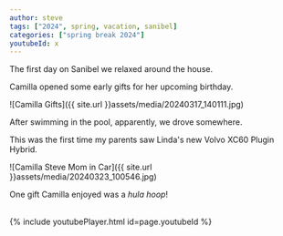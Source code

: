```yaml
---
author: steve
tags: ["2024", spring, vacation, sanibel]
categories: ["spring break 2024"]
youtubeId: x
---
```

The first day on Sanibel we relaxed around the house.  

Camilla opened some early gifts for her upcoming birthday.  

![Camilla Gifts]({{ site.url }}assets/media/20240317_140111.jpg)  

After swimming in the pool, apparently, we drove somewhere. 

This was the first time my parents saw Linda's new Volvo XC60 Plugin Hybrid.

![Camilla Steve Mom in Car]({{ site.url }}assets/media/20240323_100546.jpg)  

One gift Camilla enjoyed was a *hula hoop*!  

<br/>
{% include youtubePlayer.html id=page.youtubeId %}
<br/>